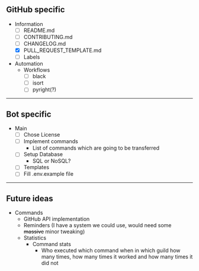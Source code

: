 ## GitHub specific

+ Information
  + [ ] README.md
  + [ ] CONTRIBUTING.md
  + [ ] CHANGELOG.md
  + [x] PULL_REQUEST_TEMPLATE.md
  + [ ] Labels
+ Automation
  + Workflows
    + [ ] black
    + [ ] isort
    + [ ] pyright(?)

---

## Bot specific
+ Main
  + [ ] Chose License
  + [ ] Implement commands
    + List of commands which are going to be transferred
  + [ ] Setup Database
    + SQL or NoSQL?
  + [ ] Templates
  + [ ] Fill .env.example file

---

## Future ideas
+ Commands
  + GitHub API implementation
  + Reminders (I have a system we could use, would need some ~~massive~~ minor tweaking)
  + Statistics
    + Command stats
      + Who executed which command when in which guild how many times, how many times it worked and how many times it did not

